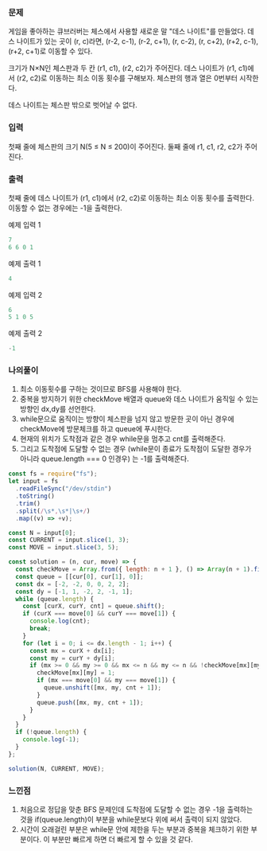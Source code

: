 ### 문제
게임을 좋아하는 큐브러버는 체스에서 사용할 새로운 말 "데스 나이트"를 만들었다. 데스 나이트가 있는 곳이 (r, c)라면, (r-2, c-1), (r-2, c+1), (r, c-2), (r, c+2), (r+2, c-1), (r+2, c+1)로 이동할 수 있다.

크기가 N×N인 체스판과 두 칸 (r1, c1), (r2, c2)가 주어진다. 데스 나이트가 (r1, c1)에서 (r2, c2)로 이동하는 최소 이동 횟수를 구해보자. 체스판의 행과 열은 0번부터 시작한다.

데스 나이트는 체스판 밖으로 벗어날 수 없다.

### 입력
첫째 줄에 체스판의 크기 N(5 ≤ N ≤ 200)이 주어진다. 둘째 줄에 r1, c1, r2, c2가 주어진다.

### 출력
첫째 줄에 데스 나이트가 (r1, c1)에서 (r2, c2)로 이동하는 최소 이동 횟수를 출력한다. 이동할 수 없는 경우에는 -1을 출력한다.

예제 입력 1 
```jsx
7
6 6 0 1
```
예제 출력 1
```jsx
4
```
예제 입력 2 
```jsx
6
5 1 0 5
```
예제 출력 2 
```jsx
-1
```

### 나의풀이
1. 최소 이동횟수를 구하는 것이므로 BFS를 사용해야 한다.
2. 중복을 방지하기 위한 checkMove 배열과 queue와 데스 나이트가 움직일 수 있는 방향인 dx,dy를 선언한다.
3. while문으로 움직이는 방향이 체스판을 넘지 않고 방문한 곳이 아닌 경우에 checkMove에 방문체크를 하고 queue에 푸시한다.
4. 현재의 위치가 도착점과 같은 경우 while문을 멈추고 cnt를 출력해준다.
5. 그리고 도착점에 도달할 수 없는 경우 (while문이 종료가 도착점이 도달한 경우가 아니라 queue.length === 0 인경우) 는 -1를 출력해준다.
```jsx
const fs = require("fs");
let input = fs
  .readFileSync("/dev/stdin")
  .toString()
  .trim()
  .split(/\s*,\s*|\s+/)
  .map((v) => +v);

const N = input[0];
const CURRENT = input.slice(1, 3);
const MOVE = input.slice(3, 5);

const solution = (n, cur, move) => {
  const checkMove = Array.from({ length: n + 1 }, () => Array(n + 1).fill(0));
  const queue = [[cur[0], cur[1], 0]];
  const dx = [-2, -2, 0, 0, 2, 2];
  const dy = [-1, 1, -2, 2, -1, 1];
  while (queue.length) {
    const [curX, curY, cnt] = queue.shift();
    if (curX === move[0] && curY === move[1]) {
      console.log(cnt);
      break;
    }
    for (let i = 0; i <= dx.length - 1; i++) {
      const mx = curX + dx[i];
      const my = curY + dy[i];
      if (mx >= 0 && my >= 0 && mx <= n && my <= n && !checkMove[mx][my]) {
        checkMove[mx][my] = 1;
        if (mx === move[0] && my === move[1]) {
          queue.unshift([mx, my, cnt + 1]);
        }
        queue.push([mx, my, cnt + 1]);
      }
    }
  }
  if (!queue.length) {
    console.log(-1);
  }
};

solution(N, CURRENT, MOVE);
```

### 느낀점
 1. 처음으로 정답을 맞춘 BFS 문제인데 도착점에 도달할 수 없는 경우 -1을 출력하는 것을 if(queue.length)이 부분을 while문보다 위에 써서 출력이 되지 않았다. 
 2. 시간이 오래걸린 부분은 while문 안에 제한을 두는 부분과 중복을 체크하기 위한 부분이다. 이 부분만 빠르게 하면 더 빠르게 할 수 있을 것 같다.   

